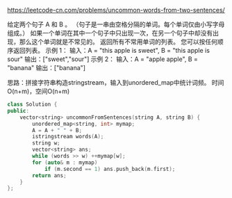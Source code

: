 https://leetcode-cn.com/problems/uncommon-words-from-two-sentences/

给定两个句子 A 和 B 。 （句子是一串由空格分隔的单词。每个单词仅由小写字母组成。）
如果一个单词在其中一个句子中只出现一次，在另一个句子中却没有出现，那么这个单词就是不常见的。
返回所有不常用单词的列表。
您可以按任何顺序返回列表。
示例 1：
输入：A = "this apple is sweet", B = "this apple is sour"
输出：["sweet","sour"]
示例 2：
输入：A = "apple apple", B = "banana"
输出：["banana"]

思路：拼接字符串构造stringstream，输入到unordered_map中统计词频。 时间O(n+m)，空间O(n+m)

```cpp
class Solution {
public:
    vector<string> uncommonFromSentences(string A, string B) {
        unordered_map<string, int> mymap;
        A = A + " " + B;
        istringstream words(A);
        string w;
        vector<string> ans;
        while (words >> w) ++mymap[w];
        for (auto& m : mymap) 
            if (m.second == 1) ans.push_back(m.first);
        return ans;
    }
};
```
